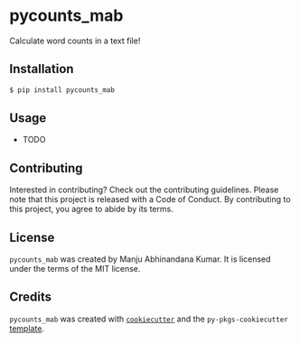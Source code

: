 # pycounts_mab

Calculate word counts in a text file!

## Installation

```bash
$ pip install pycounts_mab
```

## Usage

- TODO

## Contributing

Interested in contributing? Check out the contributing guidelines. Please note that this project is released with a Code of Conduct. By contributing to this project, you agree to abide by its terms.

## License

`pycounts_mab` was created by Manju Abhinandana Kumar. It is licensed under the terms of the MIT license.

## Credits

`pycounts_mab` was created with [`cookiecutter`](https://cookiecutter.readthedocs.io/en/latest/) and the `py-pkgs-cookiecutter` [template](https://github.com/py-pkgs/py-pkgs-cookiecutter).
